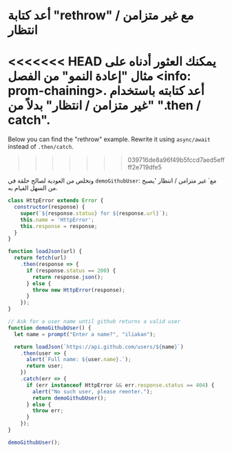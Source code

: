 
# أعد كتابة "rethrow" مع غير متزامن / انتظار

<<<<<<< HEAD
يمكنك العثور أدناه على مثال "إعادة النمو" من الفصل <info: prom-chaining>. أعد كتابته باستخدام "غير متزامن / انتظار" بدلاً من ".then / catch".
=======
Below you can find the "rethrow" example. Rewrite it using `async/await` instead of `.then/catch`.
>>>>>>> 039716de8a96f49b5fccd7aed5effff2e719dfe5

وتخلص من العودية لصالح حلقة في `demoGithubUser`: مع` غير متزامن / انتظار 'يصبح من السهل القيام به.

```js run
class HttpError extends Error {
  constructor(response) {
    super(`${response.status} for ${response.url}`);
    this.name = 'HttpError';
    this.response = response;
  }
}

function loadJson(url) {
  return fetch(url)
    .then(response => {
      if (response.status == 200) {
        return response.json();
      } else {
        throw new HttpError(response);
      }
    });
}

// Ask for a user name until github returns a valid user
function demoGithubUser() {
  let name = prompt("Enter a name?", "iliakan");

  return loadJson(`https://api.github.com/users/${name}`)
    .then(user => {
      alert(`Full name: ${user.name}.`);
      return user;
    })
    .catch(err => {
      if (err instanceof HttpError && err.response.status == 404) {
        alert("No such user, please reenter.");
        return demoGithubUser();
      } else {
        throw err;
      }
    });
}

demoGithubUser();
```

